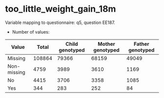 # too_little_weight_gain_18m
Variable mapping to questionnaire: q5, question EE187.
- Number of values:

| Value | Total | Child genotyped | Mother genotyped | Father genotyped |
| ----- | ----- | --------------- | ---------------- | ---------------- |
| Missing | 108864 | 79366 | 68159 | 49049 |
| Non-missing | 4759 | 3989 | 3610 | 1169 |
| No | 4415 | 3706 | 3358 |1085 |
| Yes | 344 | 283 | 252 |84 |



